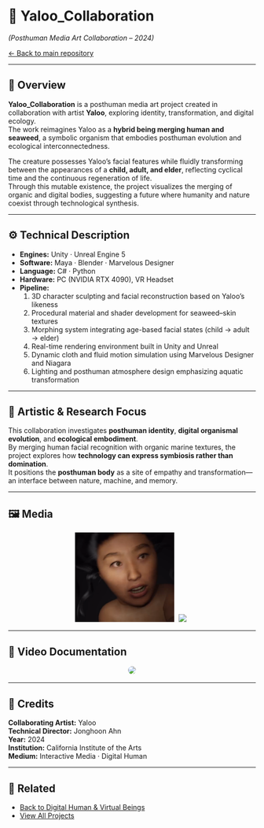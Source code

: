 # 🌿 Yaloo_Collaboration  
*(Posthuman Media Art Collaboration – 2024)*  

[← Back to main repository](https://github.com/reusahn/Unity-Unreal-Interaction-Research/tree/main)

---

## 🧩 Overview  
**Yaloo_Collaboration** is a posthuman media art project created in collaboration with artist **Yaloo**, exploring identity, transformation, and digital ecology.  
The work reimagines Yaloo as a **hybrid being merging human and seaweed**, a symbolic organism that embodies posthuman evolution and ecological interconnectedness.  

The creature possesses Yaloo’s facial features while fluidly transforming between the appearances of a **child, adult, and elder**, reflecting cyclical time and the continuous regeneration of life.  
Through this mutable existence, the project visualizes the merging of organic and digital bodies, suggesting a future where humanity and nature coexist through technological synthesis.

---

## ⚙️ Technical Description  
- **Engines:** Unity · Unreal Engine 5  
- **Software:** Maya · Blender · Marvelous Designer  
- **Language:** C# · Python  
- **Hardware:** PC (NVIDIA RTX 4090), VR Headset  
- **Pipeline:**  
  1. 3D character sculpting and facial reconstruction based on Yaloo’s likeness  
  2. Procedural material and shader development for seaweed–skin textures  
  3. Morphing system integrating age-based facial states (child → adult → elder)  
  4. Real-time rendering environment built in Unity and Unreal  
  5. Dynamic cloth and fluid motion simulation using Marvelous Designer and Niagara  
  6. Lighting and posthuman atmosphere design emphasizing aquatic transformation  

---

## 🧠 Artistic & Research Focus  
This collaboration investigates **posthuman identity**, **digital organismal evolution**, and **ecological embodiment**.  
By merging human facial recognition with organic marine textures, the project explores how **technology can express symbiosis rather than domination**.  
It positions the **posthuman body** as a site of empathy and transformation—an interface between nature, machine, and memory.

---

## 🖼️ Media
<p align="center">
  <img src="./media/Yaloo_01.jpg" width="40%" style="margin-right:5px;"/>  
  <img src="./media/Yaloo_02.jpg" width="40%" style="margin-right:5px;"/>
</p>

---

## 🎥 Video Documentation
<p align="center">
  <a href="https://vimeo.com/your-video-link-here">
    <img src="./media/Yaloo_Thumb.jpg" width="40%" style="border-radius:10px;"/>
  </a>
</p>

---

## 👤 Credits  
**Collaborating Artist:** Yaloo  
**Technical Director:** Jonghoon Ahn  
**Year:** 2024  
**Institution:** California Institute of the Arts  
**Medium:** Interactive Media · Digital Human  

---

## 🔗 Related  
- [Back to Digital Human & Virtual Beings](../README.md)  
- [View All Projects](https://github.com/reusahn/Unity-Unreal-Interaction-Research/tree/main)

